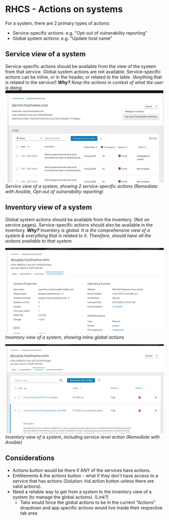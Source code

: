 # RHCS - Actions on systems
For a system, there are 2 primary types of actions:

- Service-specific actions: e.g. "Opt-out of vulnerability reporting"
- Global system actions: e.g. "Update host name"

## Service view of a system
Service-specific actions should be available from the view of the system from that service.
Global system actions are not available.
Service-specific actions can be inline, or in the header, or related to the table. (Anything that is related to the service!)
_**Why?** Keep the actions in context of what the user is doing._
![alt text](https://github.com/RedHatInsights/insights-frontend-storybook/blob/master/src/docs/uxd/img/serviceSpecificActions.png?raw=true "serviceSpecificActions")
*Service view of a system, showing 2 service-specific actions (Remediate with Ansible, Opt-out of vulnerability reporting)*

## Inventory view of a system
Global system actions should be available from the inventory. (Not on service pages).
Service-specific actions should also be available in the inventory.
_**Why?** Inventory is global. It is the comprehensive view of a system & everything that is related to it. Therefore, should have all the actions available to that system._

![alt text](https://github.com/RedHatInsights/insights-frontend-storybook/blob/master/src/docs/uxd/img/inventoryInlineGlobal.png?raw=true "inventoryInlineGlobal")
*Inventory view of a system, showing inline global actions*

![alt text](https://github.com/RedHatInsights/insights-frontend-storybook/blob/master/src/docs/uxd/img/inventoryServiceLevel.png?raw=true "inventoryServiceLevel")
*Inventory view of a system, including service-level action (Remediate with Ansible)*

## Considerations

- Actions button would be there if ANY of the services have actions.
- Entitlements & the actions button - what if they don't have access to a service that has actions (Solution: hid action button unless there are valid actions).
- Need a reliable way to get from a system to the inventory view of a system (to manage the global actions). (Link?)
    - Tabs would force the global actions to be in the current "Actions" dropdown and app specific actions would live inside their respective tab area
